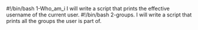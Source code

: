#!/bin/bash
1-Who_am_i I will write a script that prints the effective username of the current user.
#!/bin/bash
2-groups. I will write a script that prints all the groups the user is part of.
